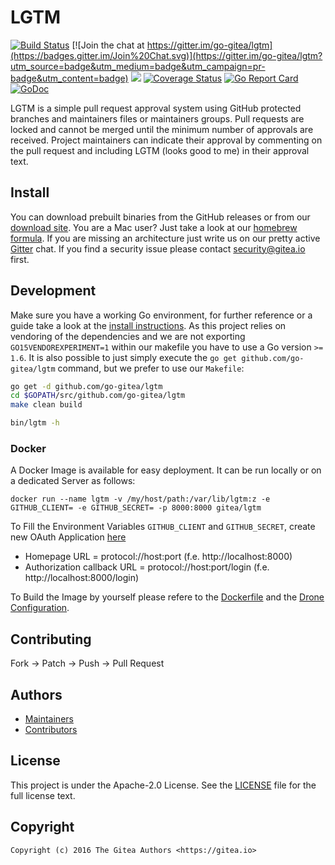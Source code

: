 # LGTM

[![Build Status](http://drone.gitea.io/api/badges/go-gitea/lgtm/status.svg)](http://drone.gitea.io/go-gitea/lgtm)
[![Join the chat at https://gitter.im/go-gitea/lgtm](https://badges.gitter.im/Join%20Chat.svg)](https://gitter.im/go-gitea/lgtm?utm_source=badge&utm_medium=badge&utm_campaign=pr-badge&utm_content=badge)
[![](https://images.microbadger.com/badges/image/gitea/lgtm.svg)](http://microbadger.com/images/gitea/lgtm "Get your own image badge on microbadger.com")
[![Coverage Status](https://coverage.gitea.io/badges/go-gitea/lgtm/coverage.svg)](https://coverage.gitea.io/go-gitea/lgtm)
[![Go Report Card](https://goreportcard.com/badge/github.com/go-gitea/lgtm)](https://goreportcard.com/report/github.com/go-gitea/lgtm)
[![GoDoc](https://godoc.org/github.com/go-gitea/lgtm?status.svg)](https://godoc.org/github.com/go-gitea/lgtm)

LGTM is a simple pull request approval system using GitHub protected branches
and maintainers files or maintainers groups. Pull requests are locked and cannot
be merged until the minimum number of approvals are received. Project
maintainers can indicate their approval by commenting on the pull request and
including LGTM (looks good to me) in their approval text.

## Install

You can download prebuilt binaries from the GitHub releases or from our
[download site](https://dl.gitea.io/lgtm). You are a Mac user? Just take
a look at our [homebrew formula](https://github.com/go-gitea/homebrew-gitea).
If you are missing an architecture just write us on our pretty active
[Gitter](https://gitter.im/go-gitea/lgtm) chat. If you find a security issue
please contact security@gitea.io first.

## Development

Make sure you have a working Go environment, for further reference or a guide
take a look at the [install instructions](http://golang.org/doc/install.html).
As this project relies on vendoring of the dependencies and we are not
exporting `GO15VENDOREXPERIMENT=1` within our makefile you have to use a Go
version `>= 1.6`. It is also possible to just simply execute the
`go get github.com/go-gitea/lgtm` command, but we prefer to use our `Makefile`:

```bash
go get -d github.com/go-gitea/lgtm
cd $GOPATH/src/github.com/go-gitea/lgtm
make clean build

bin/lgtm -h
```

### Docker

A Docker Image is available for easy deployment. It can be run locally or on a dedicated Server as follows:

```
docker run --name lgtm -v /my/host/path:/var/lib/lgtm:z -e GITHUB_CLIENT= -e GITHUB_SECRET= -p 8000:8000 gitea/lgtm
```

To Fill the Environment Variables `GITHUB_CLIENT` and `GITHUB_SECRET`, create new OAuth Application [here](https://github.com/settings/applications/new)

* Homepage URL = protocol://host:port (f.e. http://localhost:8000)
* Authorization callback URL = protocol://host:port/login (f.e. http://localhost:8000/login)


To Build the Image by yourself please refere to the [Dockerfile](https://github.com/go-gitea/lgtm/blob/master/Dockerfile) and the [Drone Configuration](https://github.com/go-gitea/lgtm/blob/master/.drone.yml).


## Contributing

Fork -> Patch -> Push -> Pull Request

## Authors

* [Maintainers](https://github.com/orgs/go-gitea/people)
* [Contributors](https://github.com/go-gitea/lgtm/graphs/contributors)

## License

This project is under the Apache-2.0 License. See the [LICENSE](LICENSE) file
for the full license text.

## Copyright

```
Copyright (c) 2016 The Gitea Authors <https://gitea.io>
```
